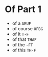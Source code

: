 # Of Part 1

* of a `AEUF`
* of course `OFBG`
* of it `T-F`
* of that `THAF`
* of the `-FT`
* of this `TH-F`

